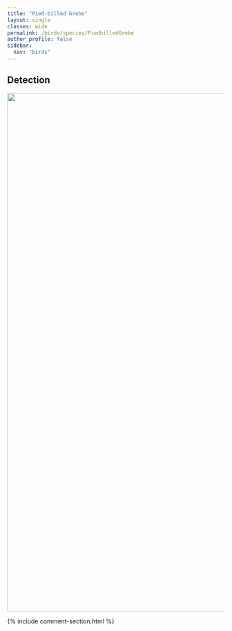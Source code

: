 ```yaml
---
title: "Pied-billed Grebe"
layout: single
classes: wide
permalink: /birds/species/PiedbilledGrebe
author_profile: false
sidebar:
  nav: "birds"
---
```


<h2>Detection</h2>

<a href="https://drive.google.com/uc?export=view&id=15_uN4mRNSqkaR85dbFx33y0sVWhW6Ndm">
<img src="https://drive.google.com/uc?export=view&id=15_uN4mRNSqkaR85dbFx33y0sVWhW6Ndm" height = "1200" width = "800">
</a>

{% include comment-section.html %}
